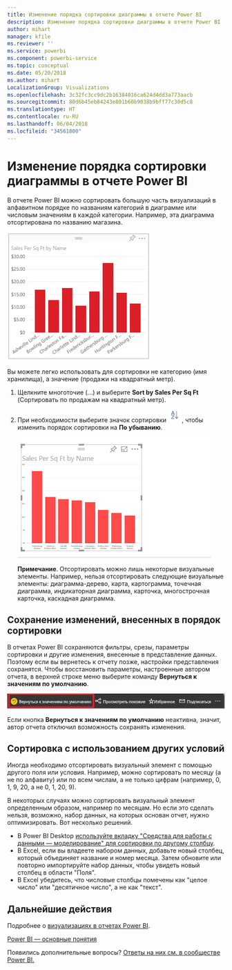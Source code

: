 ```yaml
---
title: Изменение порядка сортировки диаграммы в отчете Power BI
description: Изменение порядка сортировки диаграммы в отчете Power BI
author: mihart
manager: kfile
ms.reviewer: ''
ms.service: powerbi
ms.component: powerbi-service
ms.topic: conceptual
ms.date: 05/20/2018
ms.author: mihart
LocalizationGroup: Visualizations
ms.openlocfilehash: 3c32fc3cc9dc2b16384016ca624d4dd3a773aacb
ms.sourcegitcommit: 80d6b45eb84243e801b60b9038b9bff77c30d5c8
ms.translationtype: HT
ms.contentlocale: ru-RU
ms.lasthandoff: 06/04/2018
ms.locfileid: "34561800"
---
```

# <a name="change-how-a-chart-is-sorted-in-a-power-bi-report"></a>Изменение порядка сортировки диаграммы в отчете Power BI
В отчете Power BI можно сортировать большую часть визуализаций в алфавитном порядке по названиям категорий в диаграмме или числовым значениям в каждой категории. Например, эта диаграмма отсортирована по названию магазина.

![](media/power-bi-report-change-sort/pbi_chartsortcategory.png)

Вы можете легко использовать для сортировки не категорию (имя хранилища), а значение (продажи на квадратный метр).

1. Щелкните многоточие (…) и выберите **Sort by Sales Per Sq Ft** (Сортировать по продажам на квадратный метр).
2. При необходимости выберите значок сортировки ![](media/power-bi-report-change-sort/sorticon.png), чтобы изменить порядок сортировки на **По убыванию**.

   ![](media/power-bi-report-change-sort/sortby.gif)

   **Примечание**. Отсортировать можно лишь некоторые визуальные элементы.  Например, нельзя отсортировать следующие визуальные элементы: диаграмма-дерево, карта, картограмма, точечная диаграмма, индикаторная диаграмма, карточка, многострочная карточка, каскадная диаграмма.

## <a name="saving-changes-you-make-to-sort-order"></a>Сохранение изменений, внесенных в порядок сортировки
В отчетах Power BI сохраняются фильтры, срезы, параметры сортировки и другие изменения, внесенные в представление данных. Поэтому если вы вернетесь к отчету позже, настройки представления сохранятся.  Чтобы восстановить параметры, настроенные автором отчета, в верхней строке меню выберите команду **Вернуться к значениям по умолчанию**. 

![сохранение сортировки](media/power-bi-report-change-sort/power-bi-reset-to-default.png)

Если кнопка **Вернуться к значениям по умолчанию** неактивна, значит, автор отчета отключил возможность сохранять изменения.

<a name="other"></a>
## <a name="sorting-using-other-criteria"></a>Сортировка с использованием других условий
Иногда необходимо отсортировать визуальный элемент с помощью другого поля или условия.  Например, можно сортировать по месяцу (а не по алфавиту) или по всем числам, а не только цифрам (например, 0, 1, 9, 20, а не 0, 1, 20, 9).  

В некоторых случаях можно сортировать визуальный элемент определенным образом, например по месяцам.  Но если это сделать нельзя, возможно, набор данных, на которых основан отчет, нужно оптимизировать. Вот несколько решений.

* В Power BI Desktop [используйте вкладку "Средства для работы с данными — моделирование" для сортировки по другому столбцу](desktop-sort-by-column.md).
* В Excel, если вы владеете набором данных, добавьте новый столбец, который объединяет название и номер месяца. Затем обновите или повторно импортируйте набор данных, чтобы увидеть новый столбец в области "Поля".
* В Excel убедитесь, что числовые столбцы помечены как "целое число" или "десятичное число", а не как "текст".

## <a name="next-steps"></a>Дальнейшие действия
Подробнее о [визуализациях в отчетах Power BI](power-bi-report-visualizations.md).

[Power BI — основные понятия](service-basic-concepts.md)

Появились дополнительные вопросы? [Ответы на них см. в сообществе Power BI.](http://community.powerbi.com/)
